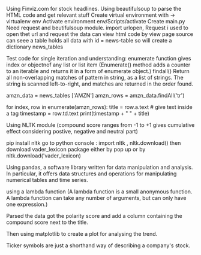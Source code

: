Using Finviz.com for stock headlines.
Using beautifulsoup to parse the HTML code and get relevant stuff
Create virtual environment with -> virtualenv env
Activate environment env/Scripts/activate
Create main.py
Need request and beutifulsoup module.
import urlopen, Request i used to open thet url and request the data
can view html code by view page source can seee a table holds all data with id = news-table
so will create a dictionary news_tables


Test code for single iteration and understanding:
enumerate function gives index or objectnof any list or list item (Enumerate() method adds a counter to an iterable and returns it in a form of enumerate object.)
findall() Return all non-overlapping matches of pattern in string, as a list of strings. The string is scanned left-to-right, and matches are returned in the order found.

amzn_data = news_tables ['AMZN']
amzn_rows = amzn_data.findAll('tr')  

for index, row in enumerate(amzn_rows): 
    title = row.a.text # give text inside a tag
    timestamp = row.td.text
    print(timestamp + " " + title)


Using NLTK module
(compound score ranges from -1 to +1 gives cumulative effect considering postive, negative and neutral part)

pip install nltk
go to python console : import nltk , nltk.download() then download vader_lexicon package either by pop up or by nltk.download('vader_lexicon)

Using pandas, a software library written for data manipulation and analysis. In particular, it offers data structures and operations for manipulating numerical tables and time series.

using a lambda function (A lambda function is a small anonymous function. A lambda function can take any number of arguments, but can only have one expression.)

Parsed the data got the polarity score and add a column containing the compound score next to the title.

Then using matplotlib to create a plot for analysing the trend.

Ticker symbols are just a shorthand way of describing a company's stock.